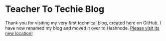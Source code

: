 # Teacher To Techie Blog

Thank you for visiting my very first technical blog, created here on GitHub. I have now renamed my blog and moved it over to Hashnode.  [Please visit its new location!](https://hashnode.com/@faraja)
